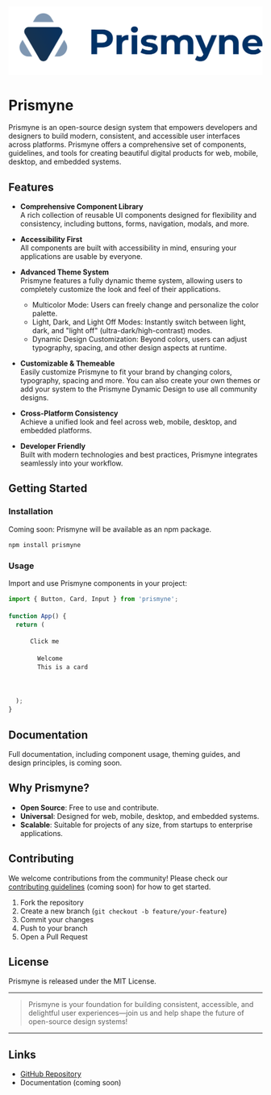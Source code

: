 
![alt text](/brandmark_logo.svg)

# Prismyne

Prismyne is an open-source design system that empowers developers and designers to build modern, consistent, and accessible user interfaces across platforms. Prismyne offers a comprehensive set of components, guidelines, and tools for creating beautiful digital products for web, mobile, desktop, and embedded systems.

## Features

- **Comprehensive Component Library**  
  A rich collection of reusable UI components designed for flexibility and consistency, including buttons, forms, navigation, modals, and more.

- **Accessibility First**  
  All components are built with accessibility in mind, ensuring your applications are usable by everyone.

- **Advanced Theme System**  
  Prismyne features a fully dynamic theme system, allowing users to completely customize the look and feel of their applications.

  - Multicolor Mode: Users can freely change and personalize the color palette.
  -  Light, Dark, and Light Off Modes: Instantly switch between light, dark, and "light off" (ultra-dark/high-contrast) modes.
  -  Dynamic Design Customization: Beyond colors, users can adjust typography, spacing, and other design aspects at runtime.

- **Customizable & Themeable**  
  Easily customize Prismyne to fit your brand by changing colors, typography, spacing and more. You can also create your own themes or add your system to the Prismyne Dynamic Design to use all community designs.

- **Cross-Platform Consistency**  
  Achieve a unified look and feel across web, mobile, desktop, and embedded platforms.

- **Developer Friendly**  
  Built with modern technologies and best practices, Prismyne integrates seamlessly into your workflow.

## Getting Started

### Installation

Coming soon: Prismyne will be available as an npm package.

```bash
npm install prismyne
```

### Usage

Import and use Prismyne components in your project:

```jsx
import { Button, Card, Input } from 'prismyne';

function App() {
  return (
    
      Click me
      
        Welcome
        This is a card
      
      
    
  );
}
```

## Documentation

Full documentation, including component usage, theming guides, and design principles, is coming soon.

## Why Prismyne?

- **Open Source**: Free to use and contribute.
- **Universal**: Designed for web, mobile, desktop, and embedded systems.
- **Scalable**: Suitable for projects of any size, from startups to enterprise applications.

## Contributing

We welcome contributions from the community! Please check our [contributing guidelines](CONTRIBUTING.md) (coming soon) for how to get started.

1. Fork the repository
2. Create a new branch (`git checkout -b feature/your-feature`)
3. Commit your changes
4. Push to your branch
5. Open a Pull Request

## License

Prismyne is released under the MIT License.

---

> Prismyne is your foundation for building consistent, accessible, and delightful user experiences—join us and help shape the future of open-source design systems!

---

## Links

- [GitHub Repository](https://github.com/Prismyne)
- Documentation (coming soon)

<!--

**Here are some ideas to get you started:**

🙋‍♀️ A short introduction - what is your organization all about?
🌈 Contribution guidelines - how can the community get involved?
👩‍💻 Useful resources - where can the community find your docs? Is there anything else the community should know?
🍿 Fun facts - what does your team eat for breakfast?
🧙 Remember, you can do mighty things with the power of [Markdown](https://docs.github.com/github/writing-on-github/getting-started-with-writing-and-formatting-on-github/basic-writing-and-formatting-syntax)
-->

